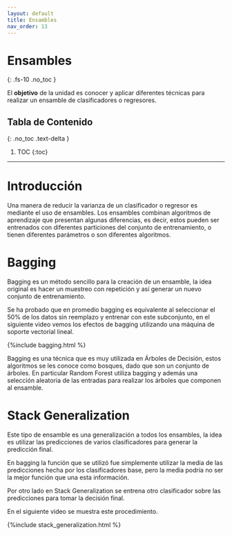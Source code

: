```yaml
---
layout: default
title: Ensambles
nav_order: 13
---
```


# Ensambles
{: .fs-10 .no_toc }

El **objetivo** de la unidad es conocer y aplicar diferentes técnicas para realizar un ensamble de clasificadores o regresores.

## Tabla de Contenido
{: .no_toc .text-delta }

1. TOC
{:toc}

---

# Introducción

Una manera de reducir la varianza de un clasificador o regresor es mediante 
el uso de ensambles. Los ensambles combinan algoritmos de aprendizaje que 
presentan algunas diferencias, es decir, estos pueden ser entrenados con 
diferentes particiones del conjunto de entrenamiento, o tienen diferentes 
parámetros o son diferentes algoritmos. 

# Bagging

Bagging es un método sencillo para la creación de un ensamble, la idea 
original es hacer un muestreo con repetición y así generar un nuevo conjunto 
de entrenamiento. 

Se ha probado que en promedio bagging es equivalente al seleccionar el 50% de 
los datos sin reemplazo y entrenar con este subconjunto, en el siguiente 
video vemos los efectos de bagging utilizando una máquina de soporte 
vectorial lineal.

{%include bagging.html %}

Bagging es una técnica que es muy utilizada en Árboles de Decisión, estos
algoritmos se les conoce como bosques, dado que son un conjunto de árboles. 
En particular Random Forest utiliza bagging y además una selección aleatoria
de las entradas para realizar los árboles que componen al ensamble. 

# Stack Generalization

Este tipo de ensamble es una generalización a todos los ensambles, la idea es 
utilizar las predicciones de varios clasificadores para generar la predicción 
final. 

En bagging la función que se utilizó fue simplemente utilizar la media de las 
predicciones hecha por los clasificadores base, pero la media podría no ser 
la mejor función que una esta información. 

Por otro lado en Stack Generalization se entrena otro clasificador sobre las 
predicciones para tomar la decisión final. 

En el siguiente video se muestra este procedimiento. 

{%include stack_generalization.html %}